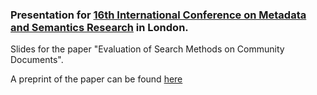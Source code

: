 ### Presentation for [16th International Conference on Metadata and Semantics Research](http://www.mtsr-conf.org/home) in London.

Slides for the paper "Evaluation of Search Methods on Community Documents".

A preprint of the paper can be found [here](https://hal.archives-ouvertes.fr/hal-03751555/document)
